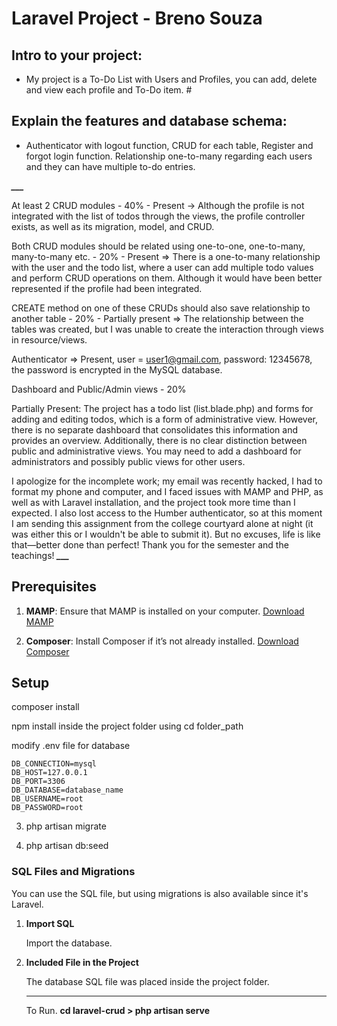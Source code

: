 # Laravel Project - Breno Souza

## Intro to your project:
- My project is a To-Do List with Users and Profiles, you can add, delete and view each profile and To-Do item. #
## Explain the features and database schema:
- Authenticator with logout function, CRUD for each table, Register and forgot login function. Relationship one-to-many regarding each users and they can have multiple to-do entries.

***___***
  
  At least 2 CRUD modules - 40% - Present -> Although the profile is not integrated with the list of todos through the views, the profile controller exists, as well as its migration, model, and CRUD.

Both CRUD modules should be related using one-to-one, one-to-many, many-to-many etc. - 20% - Present => There is a one-to-many relationship with the user and the todo list, where a user can add multiple todo values and perform CRUD operations on them. Although it would have been better represented if the profile had been integrated.

CREATE method on one of these CRUDs should also save relationship to another table - 20% - Partially present => The relationship between the tables was created, but I was unable to create the interaction through views in resource/views.

Authenticator => Present, user = user1@gmail.com, password: 12345678, the password is encrypted in the MySQL database.

Dashboard and Public/Admin views - 20%

Partially Present: The project has a todo list (list.blade.php) and forms for adding and editing todos, which is a form of administrative view. However, there is no separate dashboard that consolidates this information and provides an overview. Additionally, there is no clear distinction between public and administrative views. You may need to add a dashboard for administrators and possibly public views for other users.

I apologize for the incomplete work; my email was recently hacked, I had to format my phone and computer, and I faced issues with MAMP and PHP, as well as with Laravel installation, and the project took more time than I expected. I also lost access to the Humber authenticator, so at this moment I am sending this assignment from the college courtyard alone at night (it was either this or I wouldn't be able to submit it). But no excuses, life is like that—better done than perfect! Thank you for the semester and the teachings!
***___***

## Prerequisites

1. **MAMP**: Ensure that MAMP is installed on your computer. [Download MAMP](https://www.mamp.info/en/)

2. **Composer**: Install Composer if it’s not already installed. [Download Composer](https://getcomposer.org/)

## Setup

composer install

npm install inside the project folder using cd folder_path

modify .env file for database

```
DB_CONNECTION=mysql
DB_HOST=127.0.0.1
DB_PORT=3306
DB_DATABASE=database_name
DB_USERNAME=root
DB_PASSWORD=root
```

3. php artisan migrate

4. php artisan db:seed

### **SQL Files and Migrations**

You can use the SQL file, but using migrations is also available since it's Laravel.

1. **Import SQL**

   Import the database.

2. **Included File in the Project**

   The database SQL file was placed inside the project folder.

   ___

      To Run. **cd laravel-crud > php artisan serve**
